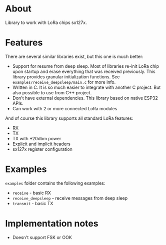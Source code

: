 # About

Library to work with LoRa chips sx127x.

# Features

There are several similar libraries exist, but this one is much better:

* Support for resume from deep sleep. Most of libraries re-init LoRa chip upon startup and erase everything that was received previously. This library provides granular initialization functions. See ```examples/receive_deepsleep/main.c``` for more info.
* Written in C. It is so much easier to integrate with another C project. But also possible to use from C++ project.
* Don't have external dependencies. This library based on native ESP32 APIs.
* Can work with 2 or more connected LoRa modules

And of course this library supports all standard LoRa features:

* RX
* TX 
* TX with +20dbm power
* Explicit and implicit headers
* sx127x register configuration

# Examples

```examples``` folder contains the following examples:

* ```receive``` - basic RX
* ```receive_deepsleep``` - receive messages from deep sleep
* ```transmit``` - basic TX

# Implementation notes

* Doesn't support FSK or OOK
